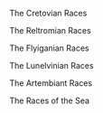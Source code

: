 
The Cretovian Races

The Reltromian Races

The Flyiganian Races

The Lunelvinian Races

The Artembiant Races

The Races of the Sea
